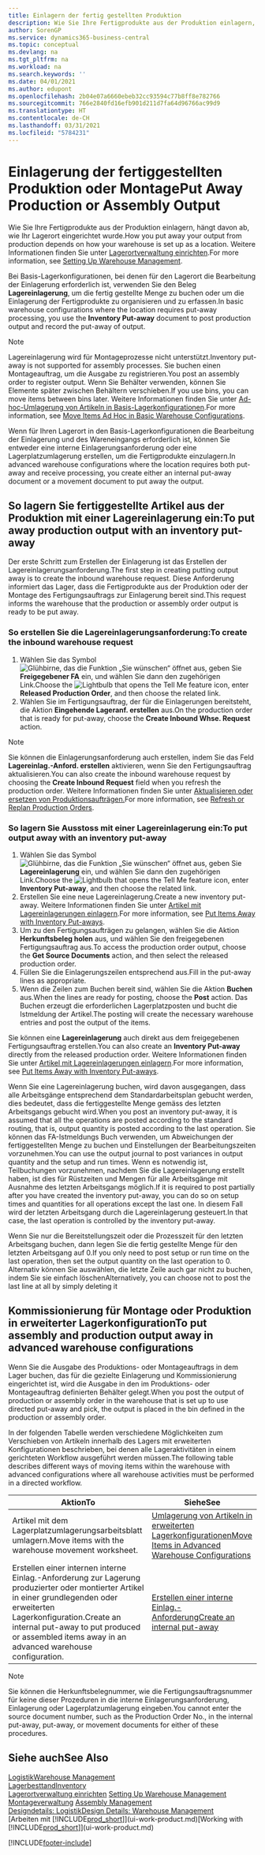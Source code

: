 ```yaml
---
title: Einlagern der fertig gestellten Produktion
description: Wie Sie Ihre Fertigprodukte aus der Produktion einlagern, hängt davon ab, wie Ihr Lagerort eingerichtet wurde.
author: SorenGP
ms.service: dynamics365-business-central
ms.topic: conceptual
ms.devlang: na
ms.tgt_pltfrm: na
ms.workload: na
ms.search.keywords: ''
ms.date: 04/01/2021
ms.author: edupont
ms.openlocfilehash: 2b04e07a6660ebeb32cc93594c77b8ff8e782766
ms.sourcegitcommit: 766e2840fd16efb901d211d7fa64d96766ac99d9
ms.translationtype: HT
ms.contentlocale: de-CH
ms.lasthandoff: 03/31/2021
ms.locfileid: "5784231"
---
```

# <a name="put-away-production-or-assembly-output"></a><span data-ttu-id="5e32d-103">Einlagerung der fertiggestellten Produktion oder Montage</span><span class="sxs-lookup"><span data-stu-id="5e32d-103">Put Away Production or Assembly Output</span></span>

<span data-ttu-id="5e32d-104">Wie Sie Ihre Fertigprodukte aus der Produktion einlagern, hängt davon ab, wie Ihr Lagerort eingerichtet wurde.</span><span class="sxs-lookup"><span data-stu-id="5e32d-104">How you put away your output from production depends on how your warehouse is set up as a location.</span></span> <span data-ttu-id="5e32d-105">Weitere Informationen finden Sie unter [Lagerortverwaltung einrichten](warehouse-setup-warehouse.md).</span><span class="sxs-lookup"><span data-stu-id="5e32d-105">For more information, see [Setting Up Warehouse Management](warehouse-setup-warehouse.md).</span></span>  

<span data-ttu-id="5e32d-106">Bei Basis-Lagerkonfigurationen, bei denen für den Lagerort die Bearbeitung der Einlagerung erforderlich ist, verwenden Sie den Beleg **Lagereinlagerung**, um die fertig gestellte Menge zu buchen oder um die Einlagerung der Fertigprodukte zu organisieren und zu erfassen.</span><span class="sxs-lookup"><span data-stu-id="5e32d-106">In basic warehouse configurations where the location requires put-away processing, you use the **Inventory Put-away** document to post production output and record the put-away of output.</span></span>  

> [!NOTE]  
> <span data-ttu-id="5e32d-107">Lagereinlagerung wird für Montageprozesse nicht unterstützt.</span><span class="sxs-lookup"><span data-stu-id="5e32d-107">Inventory put-away is not supported for assembly processes.</span></span> <span data-ttu-id="5e32d-108">Sie buchen einen Montageauftrag, um die Ausgabe zu registrieren.</span><span class="sxs-lookup"><span data-stu-id="5e32d-108">You post an assembly order to register output.</span></span> <span data-ttu-id="5e32d-109">Wenn Sie Behälter verwenden, können Sie Elemente später zwischen Behältern verschieben.</span><span class="sxs-lookup"><span data-stu-id="5e32d-109">If you use bins, you can move items between bins later.</span></span> <span data-ttu-id="5e32d-110">Weitere Informationen finden Sie unter [Ad-hoc-Umlagerung von Artikeln in Basis-Lagerkonfigurationen](warehouse-how-to-move-items-ad-hoc-in-basic-warehousing.md).</span><span class="sxs-lookup"><span data-stu-id="5e32d-110">For more information, see [Move Items Ad Hoc in Basic Warehouse Configurations](warehouse-how-to-move-items-ad-hoc-in-basic-warehousing.md).</span></span>  

<span data-ttu-id="5e32d-111">Wenn für Ihren Lagerort in den Basis-Lagerkonfigurationen die Bearbeitung der Einlagerung und des Wareneingangs erforderlich ist, können Sie entweder eine interne Einlagerungsanforderung oder eine Lagerplatzumlagerung erstellen, um die Fertigprodukte einzulagern.</span><span class="sxs-lookup"><span data-stu-id="5e32d-111">In advanced warehouse configurations where the location requires both put-away and receive processing, you create either an internal put-away document or a movement document to put away the output.</span></span>  

## <a name="to-put-away-production-output-with-an-inventory-put-away"></a><span data-ttu-id="5e32d-112">So lagern Sie fertiggestellte Artikel aus der Produktion mit einer Lagereinlagerung ein:</span><span class="sxs-lookup"><span data-stu-id="5e32d-112">To put away production output with an inventory put-away</span></span>

<span data-ttu-id="5e32d-113">Der erste Schritt zum Erstellen der Einlagerung ist das Erstellen der Lagereinlagerungsanforderung.</span><span class="sxs-lookup"><span data-stu-id="5e32d-113">The first step in creating putting output away is to create the inbound warehouse request.</span></span> <span data-ttu-id="5e32d-114">Diese Anforderung informiert das Lager, dass die Fertigprodukte aus der Produktion oder der Montage des Fertigungsauftrags zur Einlagerung bereit sind.</span><span class="sxs-lookup"><span data-stu-id="5e32d-114">This request informs the warehouse that the production or assembly order output is ready to be put away.</span></span>

### <a name="to-create-the-inbound-warehouse-request"></a><span data-ttu-id="5e32d-115">So erstellen Sie die Lagereinlagerungsanforderung:</span><span class="sxs-lookup"><span data-stu-id="5e32d-115">To create the inbound warehouse request</span></span>  
1.  <span data-ttu-id="5e32d-116">Wählen Sie das Symbol ![Glühbirne, das die Funktion „Sie wünschen“ öffnet](media/ui-search/search_small.png "Tell Me-Funktion") aus, geben Sie **Freigegebener FA** ein, und wählen Sie dann den zugehörigen Link.</span><span class="sxs-lookup"><span data-stu-id="5e32d-116">Choose the ![Lightbulb that opens the Tell Me feature](media/ui-search/search_small.png "Tell me what you want to do") icon, enter **Released Production Order**, and then choose the related link.</span></span>  
2.  <span data-ttu-id="5e32d-117">Wählen Sie im Fertigungsauftrag, der für die Einlagerungen bereitsteht, die Aktion **Eingehende Lageranf. erstellen** aus.</span><span class="sxs-lookup"><span data-stu-id="5e32d-117">On the production order that is ready for put-away, choose the **Create Inbound Whse. Request** action.</span></span>  

> [!NOTE]  
> <span data-ttu-id="5e32d-118">Sie können die Einlagerungsanforderung auch erstellen, indem Sie das Feld **Lagereinlag.-Anford. erstellen** aktivieren, wenn Sie den Fertigungsauftrag aktualisieren.</span><span class="sxs-lookup"><span data-stu-id="5e32d-118">You can also create the inbound warehouse request by choosing the **Create Inbound Request** field when you refresh the production order.</span></span> <span data-ttu-id="5e32d-119">Weitere Informationen finden Sie unter [Aktualisieren oder ersetzen von Produktionsaufträgen.](production-how-to-replan-refresh-production-orders.md)</span><span class="sxs-lookup"><span data-stu-id="5e32d-119">For more information, see [Refresh or Replan Production Orders](production-how-to-replan-refresh-production-orders.md).</span></span>  

### <a name="to-put-output-away-with-an-inventory-put-away"></a><span data-ttu-id="5e32d-120">So lagern Sie Ausstoss mit einer Lagereinlagerung ein:</span><span class="sxs-lookup"><span data-stu-id="5e32d-120">To put output away with an inventory put-away</span></span>  
1.  <span data-ttu-id="5e32d-121">Wählen Sie das Symbol ![Glühbirne, das die Funktion „Sie wünschen“ öffnet](media/ui-search/search_small.png "Tell Me-Funktion") aus, geben Sie **Lagereinlagerung** ein, und wählen Sie dann den zugehörigen Link.</span><span class="sxs-lookup"><span data-stu-id="5e32d-121">Choose the ![Lightbulb that opens the Tell Me feature](media/ui-search/search_small.png "Tell me what you want to do") icon, enter **Inventory Put-away**, and then choose the related link.</span></span>  
2.  <span data-ttu-id="5e32d-122">Erstellen Sie eine neue Lagereinlagerung.</span><span class="sxs-lookup"><span data-stu-id="5e32d-122">Create a new inventory put-away.</span></span> <span data-ttu-id="5e32d-123">Weitere Informationen finden Sie unter [Artikel mit Lagereinlagerungen einlagern](warehouse-how-to-put-items-away-with-inventory-put-aways.md).</span><span class="sxs-lookup"><span data-stu-id="5e32d-123">For more information, see [Put Items Away with Inventory Put-aways](warehouse-how-to-put-items-away-with-inventory-put-aways.md).</span></span>
3.  <span data-ttu-id="5e32d-124">Um zu den Fertigungsaufträgen zu gelangen, wählen Sie die Aktion **Herkunftsbeleg holen** aus, und wählen Sie den freigegebenen Fertigungsauftrag aus.</span><span class="sxs-lookup"><span data-stu-id="5e32d-124">To access the production order output, choose the **Get Source Documents** action, and then select the released production order.</span></span>  
4.  <span data-ttu-id="5e32d-125">Füllen Sie die Einlagerungszeilen entsprechend aus.</span><span class="sxs-lookup"><span data-stu-id="5e32d-125">Fill in the put-away lines as appropriate.</span></span>
5.  <span data-ttu-id="5e32d-126">Wenn die Zeilen zum Buchen bereit sind, wählen Sie die Aktion **Buchen** aus.</span><span class="sxs-lookup"><span data-stu-id="5e32d-126">When the lines are ready for posting, choose the **Post** action.</span></span> <span data-ttu-id="5e32d-127">Das Buchen erzeugt die erforderlichen Lagerplatzposten und bucht die Istmeldung der Artikel.</span><span class="sxs-lookup"><span data-stu-id="5e32d-127">The posting will create the necessary warehouse entries and post the output of the items.</span></span>  

<span data-ttu-id="5e32d-128">Sie können eine **Lagereinlagerung** auch direkt aus dem freigegebenen Fertigungsauftrag erstellen.</span><span class="sxs-lookup"><span data-stu-id="5e32d-128">You can also create an **Inventory Put-away** directly from the released production order.</span></span> <span data-ttu-id="5e32d-129">Weitere Informationen finden Sie unter [Artikel mit Lagereinlagerungen einlagern](warehouse-how-to-put-items-away-with-inventory-put-aways.md).</span><span class="sxs-lookup"><span data-stu-id="5e32d-129">For more information, see [Put Items Away with Inventory Put-aways](warehouse-how-to-put-items-away-with-inventory-put-aways.md).</span></span>  

<span data-ttu-id="5e32d-130">Wenn Sie eine Lagereinlagerung buchen, wird davon ausgegangen, dass alle Arbeitsgänge entsprechend dem Standardarbeitsplan gebucht werden, dies bedeutet, dass die fertiggestellte Menge gemäss des letzten Arbeitsgangs gebucht wird.</span><span class="sxs-lookup"><span data-stu-id="5e32d-130">When you post an inventory put-away, it is assumed that all the operations are posted according to the standard routing, that is, output quantity is posted according to the last operation.</span></span> <span data-ttu-id="5e32d-131">Sie können das FA-Istmeldungs Buch verwenden, um Abweichungen der fertiggestellten Menge zu buchen und Einstellungen der Bearbeitungszeiten vorzunehmen.</span><span class="sxs-lookup"><span data-stu-id="5e32d-131">You can use the output journal to post variances in output quantity and the setup and run times.</span></span> <span data-ttu-id="5e32d-132">Wenn es notwendig ist, Teilbuchungen vorzunehmen, nachdem Sie die Lagereinlagerung erstellt haben, ist dies für Rüstzeiten und Mengen für alle Arbeitsgänge mit Ausnahme des letzten Arbeitsgangs möglich.</span><span class="sxs-lookup"><span data-stu-id="5e32d-132">If it is required to post partially after you have created the inventory put-away, you can do so on setup times and quantities for all operations except the last one.</span></span> <span data-ttu-id="5e32d-133">In diesem Fall wird der letzten Arbeitsgang durch die Lagereinlagerung gesteuert.</span><span class="sxs-lookup"><span data-stu-id="5e32d-133">In that case, the last operation is controlled by the inventory put-away.</span></span>  

<span data-ttu-id="5e32d-134">Wenn Sie nur die Bereitstellungszeit oder die Prozesszeit für den letzten Arbeitsgang buchen, dann legen Sie die fertig gestellte Menge für den letzten Arbeitsgang auf 0.</span><span class="sxs-lookup"><span data-stu-id="5e32d-134">If you only need to post setup or run time on the last operation, then set the output quantity on the last operation to 0.</span></span> <span data-ttu-id="5e32d-135">Alternativ können Sie auswählen, die letzte Zeile auch gar nicht zu buchen, indem Sie sie einfach löschen</span><span class="sxs-lookup"><span data-stu-id="5e32d-135">Alternatively, you can choose not to post the last line at all by simply deleting it</span></span>  

## <a name="to-put-assembly-and-production-output-away-in-advanced-warehouse-configurations"></a><span data-ttu-id="5e32d-136">Kommissionierung für Montage oder Produktion in erweiterter Lagerkonfiguration</span><span class="sxs-lookup"><span data-stu-id="5e32d-136">To put assembly and production output away in advanced warehouse configurations</span></span>
<span data-ttu-id="5e32d-137">Wenn Sie die Ausgabe des Produktions- oder Montageauftrags in dem Lager buchen, das für die gezielte Einlagerung und Kommissionierung eingerichtet ist, wird die Ausgabe in den im Produktions- oder Montageauftrag definierten Behälter gelegt.</span><span class="sxs-lookup"><span data-stu-id="5e32d-137">When you post the output of production or assembly order in the  warehouse that is set up to use directed put-away and pick, the output is placed in the bin defined in the production or assembly order.</span></span> 

<span data-ttu-id="5e32d-138">In der folgenden Tabelle werden verschiedene Möglichkeiten zum Verschieben von Artikeln innerhalb des Lagers mit erweiterten Konfigurationen beschrieben, bei denen alle Lageraktivitäten in einem gerichteten Workflow ausgeführt werden müssen.</span><span class="sxs-lookup"><span data-stu-id="5e32d-138">The following table describes different ways of moving items within the warehouse with advanced configurations where all warehouse activities must be performed in a directed workflow.</span></span> 

|<span data-ttu-id="5e32d-139">**Aktion**</span><span class="sxs-lookup"><span data-stu-id="5e32d-139">**To**</span></span>|<span data-ttu-id="5e32d-140">**Siehe**</span><span class="sxs-lookup"><span data-stu-id="5e32d-140">**See**</span></span>|  
|------------|-------------|  
|<span data-ttu-id="5e32d-141">Artikel mit dem Lagerplatzumlagerungsarbeitsblatt umlagern.</span><span class="sxs-lookup"><span data-stu-id="5e32d-141">Move items with the warehouse movement worksheet.</span></span>|[<span data-ttu-id="5e32d-142">Umlagerung von Artikeln in erweiterten Lagerkonfigurationen</span><span class="sxs-lookup"><span data-stu-id="5e32d-142">Move Items in Advanced Warehouse Configurations</span></span>](warehouse-how-to-move-items-in-advanced-warehousing.md#to-move-items-with-the-warehouse-movement-worksheet)|  
|<span data-ttu-id="5e32d-143">Erstellen einer internen interne Einlag.-Anforderung zur Lagerung produzierter oder montierter Artikel in einer grundlegenden oder erweiterten Lagerkonfiguration.</span><span class="sxs-lookup"><span data-stu-id="5e32d-143">Create an internal put-away to put produced or assembled items away in an advanced warehouse configuration.</span></span>|[<span data-ttu-id="5e32d-144">Erstellen einer interne Einlag.-Anforderung</span><span class="sxs-lookup"><span data-stu-id="5e32d-144">Create an internal put-away</span></span>](warehouse-how-to-create-put-aways-from-internal-put-aways.md#to-create-an-internal-put-away)|

> [!NOTE]  
> <span data-ttu-id="5e32d-145">Sie können die Herkunftsbelegnummer, wie die Fertigungsauftragsnummer für keine dieser Prozeduren in die interne Einlagerungsanforderung, Einlagerung oder Lagerplatzumlagerung eingeben.</span><span class="sxs-lookup"><span data-stu-id="5e32d-145">You cannot enter the source document number, such as the Production Order No., in the internal put-away, put-away, or movement documents for either of these procedures.</span></span>  

## <a name="see-also"></a><span data-ttu-id="5e32d-146">Siehe auch</span><span class="sxs-lookup"><span data-stu-id="5e32d-146">See Also</span></span>  
[<span data-ttu-id="5e32d-147">Logistik</span><span class="sxs-lookup"><span data-stu-id="5e32d-147">Warehouse Management</span></span>](warehouse-manage-warehouse.md)  
[<span data-ttu-id="5e32d-148">Lagerbesttand</span><span class="sxs-lookup"><span data-stu-id="5e32d-148">Inventory</span></span>](inventory-manage-inventory.md)  
<span data-ttu-id="5e32d-149">[Lagerortverwaltung einrichten](warehouse-setup-warehouse.md)   </span><span class="sxs-lookup"><span data-stu-id="5e32d-149">[Setting Up Warehouse Management](warehouse-setup-warehouse.md)   </span></span>  
<span data-ttu-id="5e32d-150">[Montageverwaltung](assembly-assemble-items.md)  </span><span class="sxs-lookup"><span data-stu-id="5e32d-150">[Assembly Management](assembly-assemble-items.md)  </span></span>  
[<span data-ttu-id="5e32d-151">Designdetails: Logistik</span><span class="sxs-lookup"><span data-stu-id="5e32d-151">Design Details: Warehouse Management</span></span>](design-details-warehouse-management.md)  
<span data-ttu-id="5e32d-152">[Arbeiten mit [!INCLUDE[prod_short](includes/prod_short.md)]](ui-work-product.md)</span><span class="sxs-lookup"><span data-stu-id="5e32d-152">[Working with [!INCLUDE[prod_short](includes/prod_short.md)]](ui-work-product.md)</span></span>


[!INCLUDE[footer-include](includes/footer-banner.md)]
